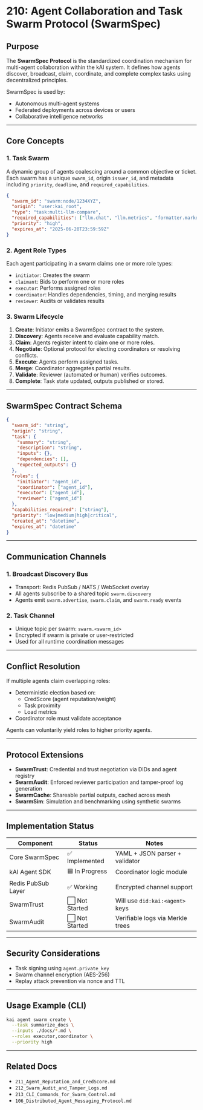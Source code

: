 # 210: Agent Collaboration and Task Swarm Protocol (SwarmSpec)

## Purpose

The **SwarmSpec Protocol** is the standardized coordination mechanism for multi-agent collaboration within the kAI system. It defines how agents discover, broadcast, claim, coordinate, and complete complex tasks using decentralized principles.

SwarmSpec is used by:

- Autonomous multi-agent systems
- Federated deployments across devices or users
- Collaborative intelligence networks

---

## Core Concepts

### 1. **Task Swarm**

A dynamic group of agents coalescing around a common objective or ticket. Each swarm has a unique `swarm_id`, origin `issuer_id`, and metadata including `priority`, `deadline`, and `required_capabilities`.

```json
{
  "swarm_id": "swarm:node/1234XYZ",
  "origin": "user:kai_root",
  "type": "task:multi-llm-compare",
  "required_capabilities": ["llm.chat", "llm.metrics", "formatter.markdown"],
  "priority": "high",
  "expires_at": "2025-06-20T23:59:59Z"
}
```

### 2. **Agent Role Types**

Each agent participating in a swarm claims one or more role types:

- `initiator`: Creates the swarm
- `claimant`: Bids to perform one or more roles
- `executor`: Performs assigned roles
- `coordinator`: Handles dependencies, timing, and merging results
- `reviewer`: Audits or validates results

### 3. **Swarm Lifecycle**

1. **Create**: Initiator emits a SwarmSpec contract to the system.
2. **Discovery**: Agents receive and evaluate capability match.
3. **Claim**: Agents register intent to claim one or more roles.
4. **Negotiate**: Optional protocol for electing coordinators or resolving conflicts.
5. **Execute**: Agents perform assigned tasks.
6. **Merge**: Coordinator aggregates partial results.
7. **Validate**: Reviewer (automated or human) verifies outcomes.
8. **Complete**: Task state updated, outputs published or stored.

---

## SwarmSpec Contract Schema

```json
{
  "swarm_id": "string",
  "origin": "string",
  "task": {
    "summary": "string",
    "description": "string",
    "inputs": {},
    "dependencies": [],
    "expected_outputs": {}
  },
  "roles": {
    "initiator": "agent_id",
    "coordinator": ["agent_id"],
    "executor": ["agent_id"],
    "reviewer": ["agent_id"]
  },
  "capabilities_required": ["string"],
  "priority": "low|medium|high|critical",
  "created_at": "datetime",
  "expires_at": "datetime"
}
```

---

## Communication Channels

### 1. **Broadcast Discovery Bus**

- Transport: Redis PubSub / NATS / WebSocket overlay
- All agents subscribe to a shared topic `swarm.discovery`
- Agents emit `swarm.advertise`, `swarm.claim`, and `swarm.ready` events

### 2. **Task Channel**

- Unique topic per swarm: `swarm.<swarm_id>`
- Encrypted if swarm is private or user-restricted
- Used for all runtime coordination messages

---

## Conflict Resolution

If multiple agents claim overlapping roles:

- Deterministic election based on:
  - CredScore (agent reputation/weight)
  - Task proximity
  - Load metrics
- Coordinator role must validate acceptance

Agents can voluntarily yield roles to higher priority agents.

---

## Protocol Extensions

- **SwarmTrust**: Credential and trust negotiation via DIDs and agent registry
- **SwarmAudit**: Enforced reviewer participation and tamper-proof log generation
- **SwarmCache**: Shareable partial outputs, cached across mesh
- **SwarmSim**: Simulation and benchmarking using synthetic swarms

---

## Implementation Status

| Component          | Status         | Notes                            |
| ------------------ | -------------- | -------------------------------- |
| Core SwarmSpec     | ✅ Implemented  | YAML + JSON parser + validator   |
| kAI Agent SDK      | 🟦 In Progress | Coordinator logic module         |
| Redis PubSub Layer | ✅ Working      | Encrypted channel support        |
| SwarmTrust         | ⬜ Not Started  | Will use `did:kai:<agent>` keys  |
| SwarmAudit         | ⬜ Not Started  | Verifiable logs via Merkle trees |

---

## Security Considerations

- Task signing using `agent.private_key`
- Swarm channel encryption (AES-256)
- Replay attack prevention via nonce and TTL

---

## Usage Example (CLI)

```bash
kai agent swarm create \
  --task summarize_docs \
  --inputs ./docs/*.md \
  --roles executor,coordinator \
  --priority high
```

---

## Related Docs

- `211_Agent_Reputation_and_CredScore.md`
- `212_Swarm_Audit_and_Tamper_Logs.md`
- `213_CLI_Commands_for_Swarm_Control.md`
- `106_Distributed_Agent_Messaging_Protocol.md`

